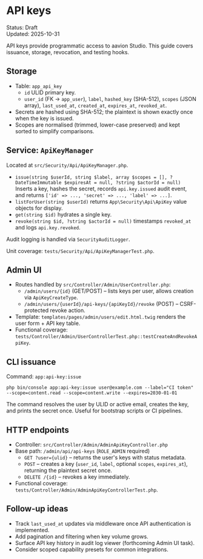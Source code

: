 # API keys

Status: Draft  
Updated: 2025-10-31

API keys provide programmatic access to aavion Studio. This guide covers issuance, storage, revocation, and testing hooks.

## Storage

- Table: `app_api_key`
  - `id` ULID primary key.
  - `user_id` (FK → `app_user`), `label`, `hashed_key` (SHA-512), `scopes` (JSON array), `last_used_at`, `created_at`, `expires_at`, `revoked_at`.
- Secrets are hashed using SHA-512; the plaintext is shown exactly once when the key is issued.
- Scopes are normalised (trimmed, lower-case preserved) and kept sorted to simplify comparisons.

## Service: `ApiKeyManager`

Located at `src/Security/Api/ApiKeyManager.php`.

- `issue(string $userId, string $label, array $scopes = [], ?DateTimeImmutable $expiresAt = null, ?string $actorId = null)`  
  Inserts a key, hashes the secret, records `api.key.issued` audit event, and returns `['id' => ..., 'secret' => ..., 'label' => ...]`.
- `listForUser(string $userId)` returns `App\Security\Api\ApiKey` value objects for display.
- `get(string $id)` hydrates a single key.
- `revoke(string $id, ?string $actorId = null)` timestamps `revoked_at` and logs `api.key.revoked`.

Audit logging is handled via `SecurityAuditLogger`.

Unit coverage: `tests/Security/Api/ApiKeyManagerTest.php`.

## Admin UI

- Routes handled by `src/Controller/Admin/UserController.php`:
  - `/admin/users/{id}` (GET/POST) – lists keys per user, allows creation via `ApiKeyCreateType`.
  - `/admin/users/{userId}/api-keys/{apiKeyId}/revoke` (POST) – CSRF-protected revoke action.
- Template: `templates/pages/admin/users/edit.html.twig` renders the user form + API key table.
- Functional coverage: `tests/Controller/Admin/UserControllerTest.php::testCreateAndRevokeApiKey`.

## CLI issuance

Command: `app:api-key:issue`

```
php bin/console app:api-key:issue user@example.com --label="CI token" --scope=content.read --scope=content.write --expires=2030-01-01
```

The command resolves the user by ULID or active email, creates the key, and prints the secret once. Useful for bootstrap scripts or CI pipelines.

## HTTP endpoints

- Controller: `src/Controller/Admin/AdminApiKeyController.php`
- Base path: `/admin/api/api-keys` (`ROLE_ADMIN` required)
  - `GET ?user={ulid}` – returns the user's keys with status metadata.
  - `POST` – creates a key (`user_id`, `label`, optional `scopes`, `expires_at`), returning the plaintext secret once.
  - `DELETE /{id}` – revokes a key immediately.
- Functional coverage: `tests/Controller/Admin/AdminApiKeyControllerTest.php`.

## Follow-up ideas

- Track `last_used_at` updates via middleware once API authentication is implemented.
- Add pagination and filtering when key volume grows.
- Surface API key history in audit log viewer (forthcoming Admin UI task).
- Consider scoped capability presets for common integrations.

